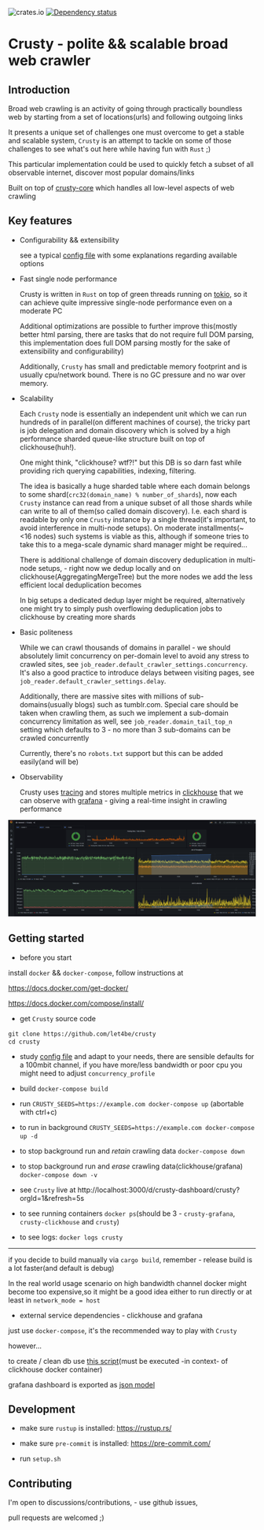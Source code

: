 ![crates.io](https://img.shields.io/crates/v/crusty.svg)
[![Dependency status](https://deps.rs/repo/github/let4be/crusty/status.svg)](https://deps.rs/repo/github/let4be/crusty)

# Crusty - polite && scalable broad web crawler

## Introduction
Broad web crawling is an activity of going through practically boundless web by starting from a set of locations(urls) and following outgoing links

It presents a unique set of challenges one must overcome to get a stable and scalable system, `Crusty` is an attempt to tackle on some of those challenges to see what's out here while having fun with `Rust` ;)

This particular implementation could be used to quickly fetch a subset of all observable internet, discover most popular domains/links

Built on top of [crusty-core](https://github.com/let4be/crusty-core) which handles all low-level aspects of web crawling

## Key features
- Configurability && extensibility

  see a typical [config file](./main/config.yaml) with some explanations regarding available options

- Fast single node performance

  Crusty is written in `Rust` on top of green threads running on [tokio](https://github.com/tokio-rs/tokio), so it can achieve quite impressive single-node performance even on a moderate PC

  Additional optimizations are possible to further improve this(mostly better html parsing, there are tasks that do not require full DOM parsing, this implementation does full DOM parsing mostly for the sake of extensibility and configurability)

  Additionally, `Crusty` has small and predictable memory footprint and is usually cpu/network bound. There is no GC pressure and no war over memory.

- Scalability

  Each `Crusty` node is essentially an independent unit which we can run hundreds of in parallel(on different machines of course),
  the tricky part is job delegation and domain discovery which is solved by a high performance sharded queue-like structure built on top of clickhouse(huh!).

  One might think, "clickhouse? wtf?!" but this DB is so darn fast while providing rich querying capabilities, indexing, filtering.

  The idea is basically a huge sharded table where each domain belongs to some shard(`crc32(domain_name) % number_of_shards`), now each `Crusty` instance can read from a unique subset of all those shards while can write to all of them(so called domain discovery).
  I.e. each shard is readable by only one `Crusty` instance by a single thread(it's important, to avoid interference in multi-node setups).
  On moderate installments(~ <16 nodes) such systems is viable as this, although if someone tries to take this to a mega-scale dynamic shard manager might be required...

  There is additional challenge of domain discovery deduplication in multi-node setups, - right now we dedup locally and on clickhouse(AggregatingMergeTree) but the more nodes we add the less efficient local deduplication becomes

  In big setups a dedicated dedup layer might be required, alternatively one might try to simply push overflowing deduplication jobs to clickhouse by creating more shards

- Basic politeness

  While we can crawl thousands of domains in parallel - we should absolutely limit concurrency on per-domain level
  to avoid any stress to crawled sites, see `job_reader.default_crawler_settings.concurrency`.
  It's also a good practice to introduce delays between visiting pages, see `job_reader.default_crawler_settings.delay`.

  Additionally, there are massive sites with millions of sub-domains(usually blogs) such as tumblr.com.
  Special care should be taken when crawling them, as such we implement a sub-domain concurrency limitation as well, see `job_reader.domain_tail_top_n` setting which defaults to 3 - no more than 3 sub-domains can be crawled concurrently

  Currently, there's no `robots.txt` support but this can be added easily(and will be)

- Observability

  Crusty uses [tracing](https://github.com/tokio-rs/tracing) and stores multiple metrics in
[clickhouse](https://github.com/ClickHouse/ClickHouse)
that we can observe with [grafana](https://github.com/grafana/grafana) - giving a real-time insight in crawling performance

![example](./resources/grafana.png)

## Getting started

- before you start

install `docker` && `docker-compose`, follow instructions at

https://docs.docker.com/get-docker/

https://docs.docker.com/compose/install/

- get `Crusty` source code

```
git clone https://github.com/let4be/crusty
cd crusty
```

- study [config file](./main/config.yaml) and adapt to your needs,
  there are sensible defaults for a 100mbit channel, if you have more/less bandwidth or poor cpu you might need to adjust `concurrency_profile`

- build `docker-compose build`

- run `CRUSTY_SEEDS=https://example.com docker-compose up` (abortable with ctrl+c)

- to run in background
`CRUSTY_SEEDS=https://example.com docker-compose up -d`

- to stop background run and _retain_ crawling data
`docker-compose down`

- to stop background run and _erase_ crawling data(clickhouse/grafana)
`docker-compose down -v`

- see `Crusty` live at http://localhost:3000/d/crusty-dashboard/crusty?orgId=1&refresh=5s

- to see running containers `docker ps`(should be 3 - `crusty-grafana`, `crusty-clickhouse` and `crusty`)

- to see logs: `docker logs crusty`

---

if you decide to build manually via `cargo build`, remember - release build is a lot faster(and default is debug)

In the real world usage scenario on high bandwidth channel docker might become too expensive,so it might be a good idea either to run directly or at least in `network_mode = host`

- external service dependencies - clickhouse and grafana

just use `docker-compose`, it's the recommended way to play with `Crusty`

however...

to create / clean db use [this script](infra/clickhouse/init.sh)(must be executed -in context- of clickhouse docker container)

grafana dashboard is exported as [json model](./infra/grafana/dashboards/crusty.json)

## Development

- make sure `rustup` is installed: https://rustup.rs/

- make sure `pre-commit` is installed: https://pre-commit.com/

- run `setup.sh`

## Contributing

I'm open to discussions/contributions, - use github issues,

pull requests are welcomed ;)
